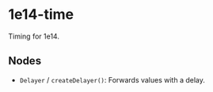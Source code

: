 1e14-time
=========

Timing for 1e14.

Nodes
-----

* `Delayer` / `createDelayer()`: Forwards values with a delay.
